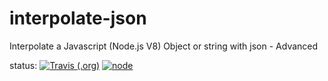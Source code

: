 # interpolate-json

Interpolate a Javascript (Node.js V8) Object or string with json - Advanced

status: [![Travis (.org)](https://img.shields.io/travis/Terran-Source/interpolate-json?label=Travis-build&style=plastic)](https://travis-ci.org/Terran-Source/interpolate-json) [![node](https://img.shields.io/node/v/interpolate-json)](https://www.npmjs.com/package/interpolate-json)
